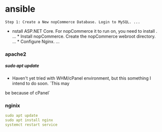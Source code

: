 # ansible
`Step 1: Create a New nopCommerce Database. Login to MySQL. ...`
 * nstall ASP.NET Core. For nopCommerce it to run on, you need to install . ...
       *  Install nopCommerce. Create the nopCommerce webroot directory. ...
               * Configure Nginx. ...

### apache2

##### sudo apt update
  * Haven't yet tried with WHM/cPanel environment, but this something I intend to do soon. `This may 
  
   be because of cPanel`

### nginix
```yml
sudo apt update
sudo apt install nginx
systemct restart service

```
